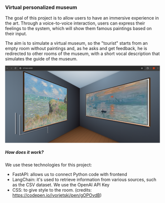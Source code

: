 <h3>Virtual personalized museum</h3>
<p>The goal of this project is to allow users to have an immersive experience in the art. Through a voice-to-voice interaction, users can express their feelings to the system, 
which will show them famous paintings based on their input.</p>
<p>The aim is to simulate a virtual museum, so the "tourist" starts from an empty room without paintings and, as he asks and get feedback, he is redirected to other rooms of the museum, 
with a short vocal description that simulates the guide of the museum.</p>
<img src="https://github.com/TommasoMoro03/Virtual-personalized-Museum/blob/main/demo.png">
<h5><b>How does it work?</b></h5>
<p>We use these technologies for this project:</p>
<ul>
  <li>FastAPI: allows us to connect Python code with frontend</li>
  <li>LangChain: it's used to retrieve information from various sources, such as the CSV dataset. We use the OpenAI API Key</li>
  <li>CSS: to give style to the room. (credits: <a href="https://codepen.io/ivorjetski/pen/gOPOvdB">https://codepen.io/ivorjetski/pen/gOPOvdB</a>)</li>
</ul>
